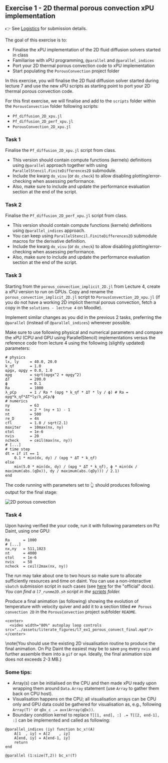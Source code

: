 <!--This file was generated, do not modify it.-->
## Exercise 1 - **2D thermal porous convection xPU implementation**

👉 See [Logistics](/logistics/#submission) for submission details.

The goal of this exercise is to:
- Finalise the xPU implementation of the 2D fluid diffusion solvers started in class
- Familiarise with xPU programming, `@parallel` and `@parallel_indices`
- Port your 2D thermal porous convection code to xPU implementation
- Start populating the `PorousConvection` project folder

In this exercise, you will finalise the 2D fluid diffusion solver started during lecture 7 and use the new xPU scripts as starting point to port your 2D thermal porous convection code.

For this first exercise, we will finalise and add to the `scripts` folder within the `PorousConvection` folder following scripts:
- `Pf_diffusion_2D_xpu.jl`
- `Pf_diffusion_2D_perf_xpu.jl`
- `PorousConvection_2D_xpu.jl`

### Task 1

Finalise the `Pf_diffusion_2D_xpu.jl` script from class.
- This version should contain compute functions (kernels) definitions using `@parallel` approach together with using `ParallelStencil.FiniteDifferences2D` submodule.
- Include the kwarg `do_visu` (or `do_check`) to allow disabling plotting/error-checking when assessing performance.
- Also, make sure to include and update the performance evaluation section at the end of the script.

### Task 2

Finalise the `Pf_diffusion_2D_perf_xpu.jl` script from class.
- This version should contain compute functions (kernels) definitions using `@parallel_indices` approach.
- You can keep using `ParallelStencil.FiniteDifferences2D` submodule macros for the derivative definition.
- Include the kwarg `do_visu` (or `do_check`) to allow disabling plotting/error-checking when assessing performance.
- Also, make sure to include and update the performance evaluation section at the end of the script.

### Task 3

Starting from the `porous_convection_implicit_2D.jl` from Lecture 4, create a xPU version to run on GPUs. Copy and rename the `porous_convection_implicit_2D.jl` script to `PorousConvection_2D_xpu.jl` (if you do not have a working 2D implicit thermal porous convection, fetch a copy in the `solutions - lectrue 4` on Moodle).

Implement similar changes as you did in the previous 2 tasks, preferring the `@parallel` (instead of `@parallel_indices`) whenever possible.

Make sure to use following physical and numerical parameters and compare the xPU (CPU and GPU using ParallelStencil) implementations versus the reference code from lecture 4 using the following (slightly updated) parameters:

````julia:ex1
# physics
lx, ly     = 40.0, 20.0
k_ηf       = 1.0
αρgx, αρgy = 0.0, 1.0
αρg        = sqrt(αρgx^2 + αρgy^2)
ΔT         = 200.0
ϕ          = 0.1
Ra         = 1000
λ_ρCp      = 1 / Ra * (αρg * k_ηf * ΔT * ly / ϕ) # Ra = αρg*k_ηf*ΔT*ly/λ_ρCp/ϕ
# numerics
ny         = 63
nx         = 2 * (ny + 1) - 1
nt         = 500
re_D       = 4π
cfl        = 1.0 / sqrt(2.1)
maxiter    = 10max(nx, ny)
ϵtol       = 1e-6
nvis       = 20
ncheck     = ceil(max(nx, ny))
# [...]
# time step
dt = if it == 1
    0.1 * min(dx, dy) / (αρg * ΔT * k_ηf)
else
    min(5.0 * min(dx, dy) / (αρg * ΔT * k_ηf), ϕ * min(dx / maximum(abs.(qDx)), dy / maximum(abs.(qDy))) / 2.1)
end
````

The code running with parameters set to 👆 should produces following output for the final stage:

![2D porous convection](../assets/literate_figures/l7_ex1_porous_convect.png)

### Task 4

Upon having verified the your code, run it with following parameters on Piz Daint, using one GPU:

````julia:ex2
Ra      = 1000
# [...]
nx,ny   = 511,1023
nt      = 4000
ϵtol    = 1e-6
nvis    = 50
ncheck  = ceil(2max(nx, ny))
````

The run may take about one to two hours so make sure to allocate sufficiently resources and time on daint. You can use a non-interactive `sbatch` submission script in such cases (see [here](https://user.cscs.ch/access/running/) for the "official" docs). _You can find a `l7_runme2D.sh` script in the [scripts](https://github.com/eth-vaw-glaciology/course-101-0250-00/blob/main/scripts/) folder._

Produce a final animation (as following) showing the evolution of temperature with velocity quiver and add it to a section titled `## Porous convection 2D` in the `PorousConvection` project subfolder `README`.
~~~
<center>
  <video width="80%" autoplay loop controls src="../assets/literate_figures/l7_ex1_porous_convect_final.mp4"/>
</center>
~~~

\note{You should use the existing 2D visualisation routine to produce the final animation. On Piz Daint the easiest may be to save `png` every `nvis` and further assemble them into a `gif` or `mp4`. Ideally, the final animation size does not exceeds 2-3 MB.}

### Some tips:

- Array(s) can be initialised on the CPU and then made xPU ready upon wrapping them around `Data.Array` statement (use `Array` to gather them back on CPU host).
- Visualisation happens on the CPU; all visualisation arrays can be CPU only and GPU data could be gathered for visualisation as, e.g., following `Array(T)'` or `qDx_c .= avx(Array(qDx))`.
- Boundary condition kernel to replace `T[[1, end], :] .= T[[2, end-1], :]` can be implemented and called as following:

````julia:ex3
@parallel_indices (iy) function bc_x!(A)
    A[1  , iy] = A[2    , iy]
    A[end, iy] = A[end-1, iy]
    return
end

@parallel (1:size(T,2)) bc_x!(T)
````

